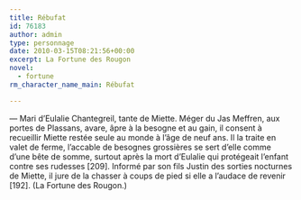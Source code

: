 ```yaml
---
title: Rébufat
id: 76183
author: admin
type: personnage
date: 2010-03-15T08:21:56+00:00
excerpt: La Fortune des Rougon
novel:
  - fortune
rm_character_name_main: Rébufat

---
```

— Mari d&rsquo;Eulalie Chantegreil, tante de Miette. Méger du Jas Meffren, aux portes de Plassans, avare, âpre à la besogne et au gain, il consent à recueillir Miette restée seule au monde à l&rsquo;âge de neuf ans. Il la traite en valet de ferme, l&rsquo;accable de besognes grossières se sert d&rsquo;elle comme d&rsquo;une bête de somme, surtout après la mort d&rsquo;Eulalie qui protégeait l&rsquo;enfant contre ses rudesses [209]. Informé par son fils Justin des sorties nocturnes de Miette, il jure de la chasser à coups de pied si elle a l&rsquo;audace de revenir [192]. (La Fortune des Rougon.)